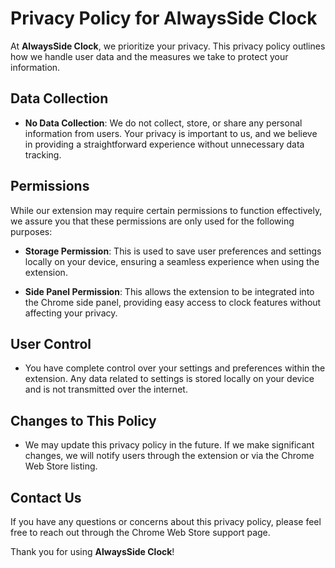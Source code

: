 # Privacy Policy for AlwaysSide Clock

At **AlwaysSide Clock**, we prioritize your privacy. This privacy policy outlines how we handle user data and the measures we take to protect your information.

## Data Collection

- **No Data Collection**: We do not collect, store, or share any personal information from users. Your privacy is important to us, and we believe in providing a straightforward experience without unnecessary data tracking.

## Permissions

While our extension may require certain permissions to function effectively, we assure you that these permissions are only used for the following purposes:

- **Storage Permission**: This is used to save user preferences and settings locally on your device, ensuring a seamless experience when using the extension.

- **Side Panel Permission**: This allows the extension to be integrated into the Chrome side panel, providing easy access to clock features without affecting your privacy.

## User Control

- You have complete control over your settings and preferences within the extension. Any data related to settings is stored locally on your device and is not transmitted over the internet.

## Changes to This Policy

- We may update this privacy policy in the future. If we make significant changes, we will notify users through the extension or via the Chrome Web Store listing.

## Contact Us

If you have any questions or concerns about this privacy policy, please feel free to reach out through the Chrome Web Store support page.

Thank you for using **AlwaysSide Clock**!
